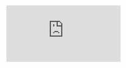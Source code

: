 ![Juniper Event Driven Infrastructure.pdf](https://github.com/Sudhishna/Juniper_Partners_Vertical_Intern_Project/blob/master/j-EDI/j-EDI%20Learning/Juniper%20Event%20Driven%20Infrastructure.pdf "Serial Number Assigned")

